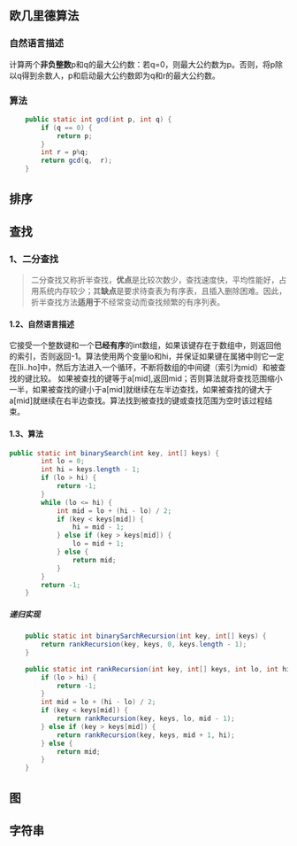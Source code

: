 ## 欧几里德算法

### 自然语言描述
计算两个**非负整数**p和q的最大公约数：若q=0，则最大公约数为p。否则，将p除以q得到余数人，p和启动最大公约数即为q和r的最大公约数。

### 算法

````java
    public static int gcd(int p, int q) {
        if (q == 0) {
            return p;
        }
        int r = p%q;
        return gcd(q,  r);
    }
````
## 排序

## 查找

### 1、二分查找

> 二分查找又称折半查找，**优点**是比较次数少，查找速度快，平均性能好，占用系统内存较少；其**缺点**是要求待查表为有序表，且插入删除困难。因此，折半查找方法**适用于**不经常变动而查找频繁的有序列表。

#### 1.2、自然语言描述
它接受一个整数键和一个**已经有序**的int数组，如果该键存在于数组中，则返回他的索引，否则返回-1。算法使用两个变量lo和hi，并保证如果键在属猪中则它一定在[li..ho]中，然后方法进入一个循环，不断将数组的中间键（索引为mid）和被查找的键比较。
如果被查找的键等于a[mid],返回mid；否则算法就将查找范围缩小一半，如果被查找的键小于a[mid]就继续在左半边查找，如果被查找的键大于a[mid]就继续在右半边查找。算法找到被查找的键或查找范围为空时该过程结束。

#### 1.3、算法

````java
public static int binarySearch(int key, int[] keys) {
        int lo = 0;
        int hi = keys.length - 1;
        if (lo > hi) {
            return -1;
        }
        while (lo <= hi) {
            int mid = lo + (hi - lo) / 2;
            if (key < keys[mid]) {
                hi = mid - 1;
            } else if (key > keys[mid]) {
                lo = mid + 1;
            } else {
                return mid;
            }
        }
        return -1;
    }
````
##### 递归实现
````java
    public static int binarySarchRecursion(int key, int[] keys) {
        return rankRecursion(key, keys, 0, keys.length - 1);
    }
    
    public static int rankRecursion(int key, int[] keys, int lo, int hi) {
        if (lo > hi) {
            return -1;
        }
        int mid = lo + (hi - lo) / 2;
        if (key < keys[mid]) {
            return rankRecursion(key, keys, lo, mid - 1);
        } else if (key > keys[mid]) {
            return rankRecursion(key, keys, mid + 1, hi);
        } else {
            return mid;
        }
    }
````



## 图

## 字符串






